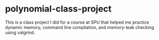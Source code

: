 # polynomial-class-project
This is a class project I did for a course at SPU that helped me practice dynamic memory, command line compilation, and memory-leak checking using valgrind.
